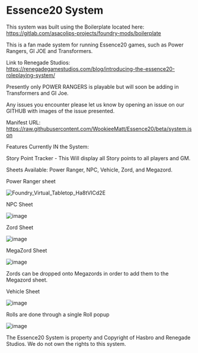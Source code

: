 # Essence20 System

This system was built using the Boilerplate located here: https://gitlab.com/asacolips-projects/foundry-mods/boilerplate

This is a fan made system for running Essence20 games, such as Power Rangers, GI JOE and Transformers.

Link to Renegade Studios: https://renegadegamestudios.com/blog/introducing-the-essence20-roleplaying-system/

Presently only POWER RANGERS is playable but will soon be adding in Transformers and GI Joe. 

Any issues you encounter please let us know by opening an issue on our GITHUB with images of the issue presented. 

Manifest URL: https://raw.githubusercontent.com/WookieeMatt/Essence20/beta/system.json

Features Currently IN the System:

Story Point Tracker - This Will display all Story points to all players and GM.

Sheets Available: Power Ranger, NPC, Vehicle, Zord, and Megazord. 

Power Ranger sheet

![Foundry_Virtual_Tabletop_Ha8tVICd2E](https://user-images.githubusercontent.com/28365506/189994252-05227853-ea7f-4d55-b9f2-0858a1b3fb36.gif)

NPC Sheet

![image](https://user-images.githubusercontent.com/28365506/189994378-9931e34e-6ebd-47d7-9c66-3c2c6e5f285f.png)

Zord Sheet

![image](https://user-images.githubusercontent.com/28365506/189997937-313df17f-a79d-46cf-8da5-3fb445228617.png)

MegaZord Sheet

![image](https://user-images.githubusercontent.com/28365506/189998518-56f02e65-98b0-4117-b1a4-642e1ae032e2.png)

Zords can be dropped onto Megazords in order to add them to the Megazord sheet. 

Vehicle Sheet

![image](https://user-images.githubusercontent.com/28365506/187992497-ef0218f4-189d-4c49-a912-bc203261325b.png)

Rolls are done through a single Roll popup

![image](https://user-images.githubusercontent.com/28365506/189998572-0d3344a3-b092-47f8-805c-d317426f762d.png)


The Essence20 System is property and Copyright of Hasbro and Renegade Studios. We do not own the rights to this system.
